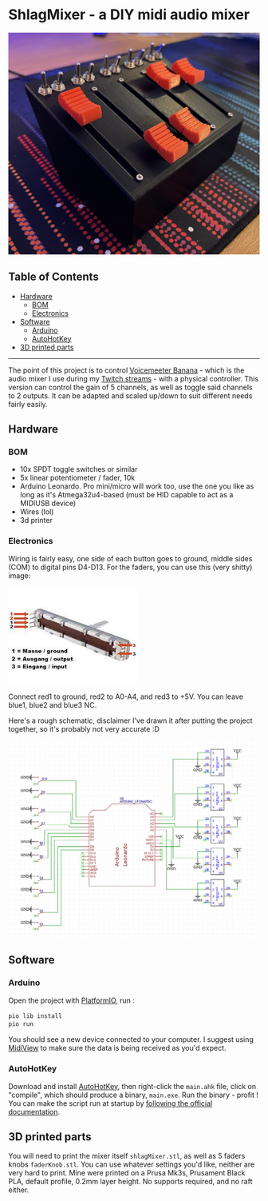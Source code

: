# ShlagMixer - a DIY midi audio mixer

![](/pics/finishedProduct.jpg)

## Table of Contents

  - [Hardware](#hardware)
    + [BOM](#bom)
    + [Electronics](#electronics)
  - [Software](#software)
    + [Arduino](#arduino)
    + [AutoHotKey](#autohotkey)
  - [3D printed parts](#3d-printed-parts)

--- 

The point of this project is to control [Voicemeeter Banana](https://vb-audio.com/Voicemeeter/banana.htm) - which is the audio mixer I use during my [Twitch streams](https://twitch.tv/tiphedor) - with a physical controller. This version can control the gain of 5 channels, as well as toggle said channels to 2 outputs. It can be adapted and scaled up/down to suit different needs fairly easily.

## Hardware

### BOM

 - 10x SPDT toggle switches or similar
 - 5x linear potentiometer / fader, 10k
 - Arduino Leonardo. Pro mini/micro will work too, use the one you like as long as it's Atmega32u4-based (must be HID capable to act as a MIDIUSB device)
 - Wires (lol)
 - 3d printer
 
### Electronics
 
Wiring is fairly easy, one side of each button goes to ground, middle sides (COM) to digital pins D4-D13. For the faders, you can use this (very shitty) image: 
 
![](/pics/pinout.jpg)
 
Connect red1 to ground, red2 to A0-A4, and red3 to +5V. You can leave blue1, blue2 and blue3 NC.
 
Here's a rough schematic, disclaimer I've drawn it after putting the project together, so it's probably not very accurate :D 
 
![](/pics/schematics.png)

## Software

### Arduino

Open the project with [PlatformIO](https://platformio.org/), run : 

```bash
pio lib install
pio run
```

You should see a new device connected to your computer. I suggest using [MidiView](https://hautetechnique.com/midi/midiview/) to make sure the data is being received as you'd expect.

### AutoHotKey

Download and install [AutoHotKey](https://www.autohotkey.com/), then right-click the `main.ahk` file, click on "compile", which should produce a binary, `main.exe`. Run the binary - profit ! You can make the script run at startup by [following the official documentation](https://www.autohotkey.com/docs/FAQ.htm#Startup).

## 3D printed parts

You will need to print the mixer itself `shlagMixer.stl`, as well as 5 faders knobs `faderKnob.stl`. You can use whatever settings you'd like, neither are very hard to print. Mine were printed on a Prusa Mk3s, Prusament Black PLA, default profile, 0.2mm layer height. No supports required, and no raft either.
